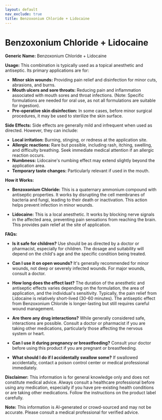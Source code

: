 ```yaml
---
layout: default
nav_exclude: true
title: Benzoxonium Chloride + Lidocaine
---
```


# Benzoxonium Chloride + Lidocaine

**Generic Name:** Benzoxonium Chloride + Lidocaine

**Usage:**  This combination is typically used as a topical anesthetic and antiseptic.  Its primary applications are for:

* **Minor skin wounds:** Providing pain relief and disinfection for minor cuts, abrasions, and burns.
* **Mouth ulcers and sore throats:**  Reducing pain and inflammation associated with mouth sores and throat infections.  (Note:  Specific formulations are needed for oral use, as not all formulations are suitable for ingestion).
* **Pre-operative skin disinfection:** In some cases, before minor surgical procedures, it may be used to sterilize the skin surface.


**Side Effects:**  Side effects are generally mild and infrequent when used as directed.  However, they can include:

* **Local irritation:** Burning, stinging, or redness at the application site.
* **Allergic reactions:**  Rare but possible, including rash, itching, swelling, and difficulty breathing.  Seek immediate medical attention if an allergic reaction occurs.
* **Numbness:**  Lidocaine's numbing effect may extend slightly beyond the application area.
* **Temporary taste changes:** Particularly relevant if used in the mouth.


**How it Works:**

* **Benzoxonium Chloride:** This is a quaternary ammonium compound with antiseptic properties. It works by disrupting the cell membranes of bacteria and fungi, leading to their death or inactivation.  This action helps prevent infection in minor wounds.

* **Lidocaine:** This is a local anesthetic.  It works by blocking nerve signals in the affected area, preventing pain sensations from reaching the brain. This provides pain relief at the site of application.


**FAQs:**

* **Is it safe for children?**  Use should be as directed by a doctor or pharmacist, especially for children.  The dosage and suitability will depend on the child's age and the specific condition being treated.

* **Can I use it on open wounds?**  It's generally recommended for minor wounds, not deep or severely infected wounds. For major wounds, consult a doctor.

* **How long does the effect last?** The duration of the anesthetic and antiseptic effects varies depending on the formulation, the area of application, and the individual's sensitivity. Typically, the pain relief from Lidocaine is relatively short-lived (30-60 minutes). The antiseptic effect from Benzoxonium Chloride is longer-lasting but still requires careful wound management.

* **Are there any drug interactions?**  While generally considered safe, interactions are possible. Consult a doctor or pharmacist if you are taking other medications, particularly those affecting the nervous system or heart.

* **Can I use it during pregnancy or breastfeeding?** Consult your doctor before using this product if you are pregnant or breastfeeding.

* **What should I do if I accidentally swallow some?** If swallowed accidentally, contact a poison control center or medical professional immediately.


**Disclaimer:** This information is for general knowledge only and does not constitute medical advice.  Always consult a healthcare professional before using any medication, especially if you have pre-existing health conditions or are taking other medications.  Follow the instructions on the product label carefully.


**Note:** This information is AI-generated or crowd-sourced and may not be accurate. Please consult a medical professional for verified advice.